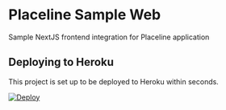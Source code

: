 # Placeline Sample Web
Sample NextJS frontend integration for Placeline application

## Deploying to Heroku
This project is set up to be deployed to Heroku within seconds.

[![Deploy](https://www.herokucdn.com/deploy/button.svg)](https://heroku.com/deploy?template=https://github.com/hypertrack/sample-frontend-nextjs)